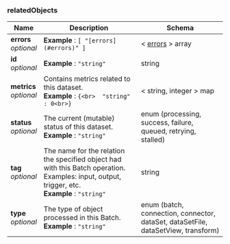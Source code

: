 
<a name="relatedobjects"></a>
### relatedObjects

|Name|Description|Schema|
|---|---|---|
|**errors**  <br>*optional*|**Example** : `[ "[errors](#errors)" ]`|< [errors](errors.md#errors) > array|
|**id**  <br>*optional*|**Example** : `"string"`|string|
|**metrics**  <br>*optional*|Contains metrics related to this dataset.  <br>**Example** : `{<br>  "string" : 0<br>}`|< string, integer > map|
|**status**  <br>*optional*|The current (mutable) status of this dataset.  <br>**Example** : `"string"`|enum (processing, success, failure, queued, retrying, stalled)|
|**tag**  <br>*optional*|The name for the relation the specified object had with this Batch operation. Examples: input, output, trigger, etc.  <br>**Example** : `"string"`|string|
|**type**  <br>*optional*|The type of object processed in this Batch.  <br>**Example** : `"string"`|enum (batch, connection, connector, dataSet, dataSetFile, dataSetView, transform)|



